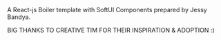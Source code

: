 A React-js Boiler template with SoftUI Components prepared by Jessy Bandya.


BIG THANKS TO CREATIVE TIM FOR THEIR INSPIRATION & ADOPTION :)